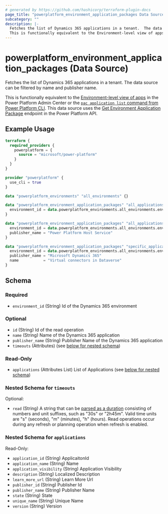 ```yaml
---
# generated by https://github.com/hashicorp/terraform-plugin-docs
page_title: "powerplatform_environment_application_packages Data Source - Power Platform"
subcategory: ""
description: |-
  Fetches the list of Dynamics 365 applications in a tenant.  The data source can be filtered by name and publisher name.
  This is functionally equivalent to the Environment-level view of apps https://learn.microsoft.com/power-platform/admin/manage-apps#environment-level-view-of-apps in the Power Platform Admin Center or the pac application list command from Power Platform CLI https://learn.microsoft.com/power-platform/developer/cli/reference/application#pac-application-list.  This data source uses the Get Environment Application Package https://learn.microsoft.com/rest/api/power-platform/appmanagement/applications/get-environment-application-package endpoint in the Power Platform API.
---
```


# powerplatform_environment_application_packages (Data Source)

Fetches the list of Dynamics 365 applications in a tenant.  The data source can be filtered by name and publisher name.

This is functionally equivalent to the [Environment-level view of apps](https://learn.microsoft.com/power-platform/admin/manage-apps#environment-level-view-of-apps) in the Power Platform Admin Center or the [`pac application list` command from Power Platform CLI](https://learn.microsoft.com/power-platform/developer/cli/reference/application#pac-application-list).  This data source uses the [Get Environment Application Package](https://learn.microsoft.com/rest/api/power-platform/appmanagement/applications/get-environment-application-package) endpoint in the Power Platform API.

## Example Usage

```terraform
terraform {
  required_providers {
    powerplatform = {
      source = "microsoft/power-platform"
    }
  }
}

provider "powerplatform" {
  use_cli = true
}

data "powerplatform_environments" "all_environments" {}

data "powerplatform_environment_application_packages" "all_applications" {
  environment_id = data.powerplatform_environments.all_environments.environments[0].id
}

data "powerplatform_environment_application_packages" "all_applications_from_publisher" {
  environment_id = data.powerplatform_environments.all_environments.environments[0].id
  publisher_name = "Power Platform Host Service"
}

data "powerplatform_environment_application_packages" "specific_application" {
  environment_id = data.powerplatform_environments.all_environments.environments[0].id
  publisher_name = "Microsoft Dynamics 365"
  name           = "Virtual connectors in Dataverse"
}
```

<!-- schema generated by tfplugindocs -->
## Schema

### Required

- `environment_id` (String) Id of the Dynamics 365 environment

### Optional

- `id` (String) Id of the read operation
- `name` (String) Name of the Dynamics 365 application
- `publisher_name` (String) Publisher Name of the Dynamics 365 application
- `timeouts` (Attributes) (see [below for nested schema](#nestedatt--timeouts))

### Read-Only

- `applications` (Attributes List) List of Applications (see [below for nested schema](#nestedatt--applications))

<a id="nestedatt--timeouts"></a>
### Nested Schema for `timeouts`

Optional:

- `read` (String) A string that can be [parsed as a duration](https://pkg.go.dev/time#ParseDuration) consisting of numbers and unit suffixes, such as "30s" or "2h45m". Valid time units are "s" (seconds), "m" (minutes), "h" (hours). Read operations occur during any refresh or planning operation when refresh is enabled.


<a id="nestedatt--applications"></a>
### Nested Schema for `applications`

Read-Only:

- `application_id` (String) ApplicaitonId
- `application_name` (String) Name
- `application_visibility` (String) Application Visibility
- `description` (String) Localized Description
- `learn_more_url` (String) Learn More Url
- `publisher_id` (String) Publisher Id
- `publisher_name` (String) Publisher Name
- `state` (String) State
- `unique_name` (String) Unique Name
- `version` (String) Version
